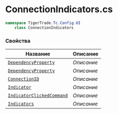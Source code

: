 
# ConnectionIndicators.cs
```csharp
namespace TigerTrade.Tc.Config.UI  
    class ConnectionIndicators
```

### Свойства
| Название | Описание |
| --- | --- |
| [`DependencyProperty`](./Свойства/DependencyProperty.md) | *Описание* |
| [`DependencyProperty`](./Свойства/DependencyProperty.md) | *Описание* |
| [`ConnectionID`](./Свойства/ConnectionID.md) | *Описание* |
| [`Indicator`](./Свойства/Indicator.md) | *Описание* |
| [`IndicatorClickedCommand`](./Свойства/IndicatorClickedCommand.md) | *Описание* |
| [`Indicators`](./Свойства/Indicators.md) | *Описание* |
